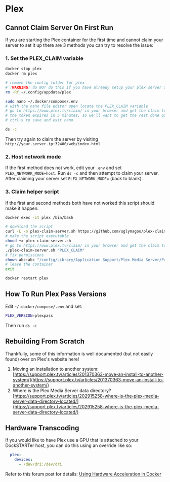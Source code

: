 # Plex

## Cannot Claim Server On First Run

If you are starting the Plex container for the first time and cannot claim your server to set it up there are 3 methods you can try to resolve the issue:

### 1. Set the PLEX_CLAIM variable

```bash
docker stop plex
docker rm plex

# remove the config folder for plex
# !WARNING! do NOT do this if you have already setup your plex server and are having issues connecting to it, skip to option 3 instead
rm -Rf ~/.config/appdata/plex

sudo nano ~/.docker/compose/.env
# with the nano file editor open locate the PLEX_CLAIM variable
# go to https://www.plex.tv/claim/ in your browser and get the claim token set your PLEX_CLAIM variable
# the token expires in 5 minutes, so we'll want to get the rest done quickly
# ctrl+x to save and exit nano

ds -c
```

Then try again to claim the server by visiting `http://your.server.ip:32400/web/index.html`

### 2. Host network mode

If the first method does not work, edit your `.env` and set `PLEX_NETWORK_MODE=host`. Run `ds -c` and then attempt to claim your server. After claiming your server set `PLEX_NETWORK_MODE=` (back to blank).

### 3. Claim helper script

If the first and second methods both have not worked this script should make it happen.

```bash
docker exec -it plex /bin/bash

# download the script
curl -L -o plex-claim-server.sh https://github.com/uglymagoo/plex-claim-server/raw/master/plex-claim-server.sh
# make the script executable
chmod +x plex-claim-server.sh
# go to https://www.plex.tv/claim/ in your browser and get the claim token and replace PLEX_CLAIM with this token in the next command, please use use the double quotes around your claim token
./plex-claim-server.sh "PLEX_CLAIM"
# fix permissions
chown abc:abc "/config/Library/Application Support/Plex Media Server/Preferences.xml"
# leave the container
exit

docker restart plex
```

## How To Run Plex Pass Versions

Edit `~/.docker/compose/.env` and set:

```bash
PLEX_VERSION=plexpass
```

Then run `ds -c`

## Rebuilding From Scratch

Thankfully, some of this information is well documented (but not easily found) over on Plex's website here!

1. Moving an installation to another system: [https://support.plex.tv/articles/201370363-move-an-install-to-another-system/](https://support.plex.tv/articles/201370363-move-an-install-to-another-system/)
1. Where is the Plex Media Server data directory? [https://support.plex.tv/articles/202915258-where-is-the-plex-media-server-data-directory-located/](https://support.plex.tv/articles/202915258-where-is-the-plex-media-server-data-directory-located/)

## Hardware Transcoding

If you would like to have Plex use a GPU that is attached to your DockSTARTer host, you can do this using an override like so:

```yaml
  plex:
    devices:
      - /dev/dri:/dev/dri
```

Refer to this forum post for details: [Using Hardware Acceleration in Docker](https://forums.plex.tv/t/using-hardware-acceleration-in-docker/229702/3)
